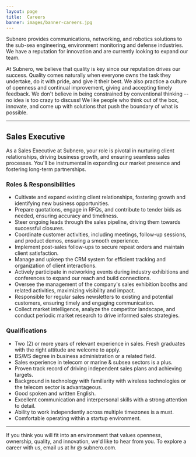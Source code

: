 ```yaml
---
layout: page
title:  Careers
banner: images/banner-careers.jpg
---
```


Subnero provides communications, networking, and robotics solutions to the sub-sea engineering, environment monitoring and defense industries. We have a reputation for innovation and are currently looking to expand our team.

At Subnero, we believe that quality is key since our reputation drives our success. Quality comes naturally when everyone owns the task they undertake, do it with pride, and give it their best. We also practice a culture of openness and continual improvement, giving and accepting timely feedback. We don't believe in being constrained by conventional thinking -- no idea is too crazy to discuss! We like people who think out of the box, innovate, and come up with solutions that push the boundary of what is possible.

---
## Sales Executive

As a Sales Executive at Subnero, your role is pivotal in nurturing client relationships, driving business growth, and ensuring seamless sales processes. You'll be instrumental in expanding our market presence and fostering long-term partnerships.

### Roles & Responsibilities
- Cultivate and expand existing client relationships, fostering growth and identifying new business opportunities.
- Prepare quotations, engage in RFQs, and contribute to tender bids as needed, ensuring accuracy and timeliness.
- Steer ongoing leads through the sales pipeline, driving them towards successful closures.
- Coordinate customer activities, including meetings, follow-up sessions, and product demos, ensuring a smooth experience.
- Implement post-sales follow-ups to secure repeat orders and maintain client satisfaction.
- Manage and upkeep the CRM system for efficient tracking and organization of client interactions.
- Actively participate in networking events during industry exhibitions and conferences to expand our reach and build connections.
- Oversee the management of the company's sales exhibition booths and related activities, maximizing visibility and impact.
- Responsible for regular sales newsletters to existing and potential customers, ensuring timely and engaging communication.
- Collect market intelligence, analyze the competitor landscape, and conduct periodic market research to drive informed sales strategies.

### Qualifications
- Two (2) or more years of relevant experience in sales. Fresh graduates with the right attitude are welcome to apply.
- BS/MS degree in business administration or a related field.
- Sales experience in telecom or marine & subsea sectors is a plus.
- Proven track record of driving independent sales plans and achieving targets.
- Background in technology with familiarity with wireless technologies or the telecom sector is advantageous.
- Good spoken and written English.
- Excellent communication and interpersonal skills with a strong attention to detail.
- Ability to work independently across multiple timezones is a must.
- Comfortable operating within a startup environment.

---

If you think you will fit into an environment that values openness, ownership, quality, and innovation, we'd like to hear from you. To explore a career with us, email us at hr @ subnero.com.
